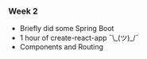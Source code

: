 ### Week 2

- Briefly did some Spring Boot
- 1 hour of create-react-app ¯\\\_(ツ)_/¯
-  Components and Routing
